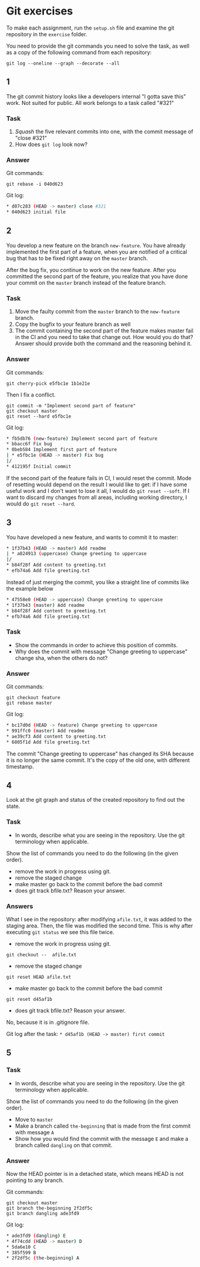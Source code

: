 # Git exercises

To make each assignment, run the `setup.sh` file and examine the git repository in the `exercise` folder.

You need to provide the git commands you need to solve the task, as well as a copy of the following command from each repository:

`git log --oneline --graph --decorate --all`

## 1

The git commit history looks like a developers internal "I gotta save this" work. Not suited for public.
All work belongs to a task called "#321"

### Task

1. _Squash_ the five relevant commits into one, with the commit message of "close #321"
1. How does `git log` look now?

### Answer

Git commands:

`git rebase -i 040d623`

Git log:

```bash
* d07c283 (HEAD -> master) close #321
* 040d623 initial file
```

## 2

You develop a new feature on the branch `new-feature`. You have already
implemented the first part of a feature, when you are notified of a critical
bug that has to be fixed right away on the `master` branch.

After the bug fix, you continue to work on the new feature. After you committed the second part of the feature, you realize that you have done your commit on the `master` branch instead of the feature branch.

### Task

1. Move the faulty commit from the `master` branch to the `new-feature` branch.
1. Copy the bugfix to your feature branch as well
1. The commit containing the second part of the feature makes master fail in the CI and you need to take that change out. How would you do that? Answer should provide both the command and the reasoning behind it.

### Answer

Git commands:

```git checkout new-feature
git cherry-pick e5fbc1e 1b1e21e
```

Then I fix a conflict.

```git add myapp.txt 
git commit -m "Implement second part of feature"
git checkout master
git reset --hard e5fbc1e
```

Git log:

```bash
* fb5db76 (new-feature) Implement second part of feature
* bbacc6f Fix bug
* 0beb584 Implement first part of feature
| * e5fbc1e (HEAD -> master) Fix bug
|/  
* 412195f Initial commit
```

If the second part of the feature fails in CI, I would reset the commit. Mode of resetting would depend on the result I would like to get: if I have some useful work and I don't want to lose it all, I would do ```git reset --soft```. If I want to discard my changes from all areas, including working directory, I would do ```git reset --hard```.


## 3

You have developed a new feature, and wants to commit it to master:

```bash
* 1f37b43 (HEAD -> master) Add readme
| * a824913 (uppercase) Change greeting to uppercase
|/  
* b84f28f Add content to greeting.txt
* efb74a6 Add file greeting.txt
```

Instead of just merging the commit, you like a straight line of commits like the example below

```bash
* 47558e0 (HEAD -> uppercase) Change greeting to uppercase
* 1f37b43 (master) Add readme
* b84f28f Add content to greeting.txt
* efb74a6 Add file greeting.txt
```

### Task

* Show the commands in order to achieve this position of commits.
* Why does the commit with message "Change greeting to uppercase" change sha, when the others do not?

### Answer

Git commands:

```
git checkout feature
git rebase master
```

Git log:
```bash
* bc17d0d (HEAD -> feature) Change greeting to uppercase
* 991ffc0 (master) Add readme
* ae39cf3 Add content to greeting.txt
* 6805f1d Add file greeting.txt
```

The commit "Change greeting to uppercase" has changed its SHA because it is no longer the same commit. It's the copy of the old one, with different timestamp. 

## 4

Look at the git graph and status of the created repository to find out the state.

### Task

* In words, describe what you are seeing in the repository. Use the git terminology when applicable.

Show the list of commands you need to do the following (in the given order).

* remove the work in progress using git.
* remove the staged change
* make master go back to the commit before the bad commit
* does git track bfile.txt? Reason your answer.

### Answers
What I see in the repository: after modifying ```afile.txt```, it was added to the staging area. Then, the file was modified the second time. This is why after executing ```git status``` we see this file twice.

* remove the work in progress using git.

```git checkout --  afile.txt```

* remove the staged change

```git reset HEAD afile.txt```

* make master go back to the commit before the bad commit

```git reset d45af1b```

* does git track bfile.txt? Reason your answer.

No, because it is in .gitignore file.

Git log after the task:
```* d45af1b (HEAD -> master) first commit```

## 5

### Task

* In words, describe what you are seeing in the repository. Use the git terminology when applicable.

Show the list of commands you need to do the following (in the given order).

* Move to `master`
* Make a branch  called `the-beginning` that is made from the first commit with message `A`
* Show how you would find the commit with the message `E` and make a branch called `dangling` on that commit.

### Answer

Now the HEAD pointer is in a detached state, which means HEAD is not pointing to any branch.

Git commands:

```
git checkout master
git branch the-beginning 2f2df5c
git branch dangling ade3fd9
```

Git log:
```bash
* ade3fd9 (dangling) E
* 4f74cdd (HEAD -> master) D
* 5da6e10 C
* 385f599 B
* 2f2df5c (the-beginning) A
```
